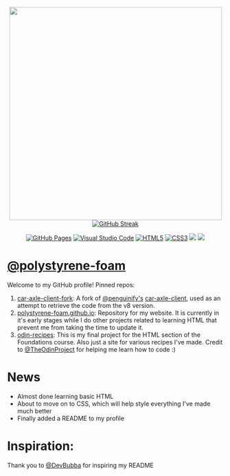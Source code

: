<p align="center">
<a href="https://github.com/polystyrene-foam">
  <img align="center" src="https://github-readme-stats.vercel.app/api?username=polystyrene-foam&show_icons=true&theme=radical" width="495" /></a>
<a href="https://git.io/streak-stats"><img src="https://streak-stats.demolab.com?user=polystyrene-foam&theme=radical" alt="GitHub Streak" /></a>
</p>

<p align="center">
<a href="https://docs.github.com/en/pages"><img src="https://img.shields.io/badge/github%20pages-121013?style=for-the-badge&logo=github&logoColor=white" alt="GitHub Pages"></a>
<a href="https://code.visualstudio.com/"><img src="https://img.shields.io/badge/Visual%20Studio%20Code-0078d7.svg?style=for-the-badge&logo=visual-studio-code&logoColor=white" alt="Visual Studio Code"></a>
<a href="https://html.spec.whatwg.org/multipage/"><img src="https://img.shields.io/badge/html5-%23E34F26.svg?style=for-the-badge&logo=html5&logoColor=white" alt ="HTML5"></a>
<a href="https://www.w3.org/TR/css/#css"><img src="https://img.shields.io/badge/css3-%231572B6.svg?style=for-the-badge&logo=css3&logoColor=white" alt="CSS3"></a>
<a href="https://arduino.cc"><img src="https://img.shields.io/badge/-Arduino-00979D?style=for-the-badge&logo=Arduino&logoColor=white"></a>
<a href="https://git-scm.com/"><img src="https://img.shields.io/badge/git-%23F05033.svg?style=for-the-badge&logo=git&logoColor=white"></a>
</p>

# [@polystyrene-foam](https://github.com/polystyrene-foam)

Welcome to my GitHub profile! Pinned repos:
1. [car-axle-client-fork](https://github.com/polystyrene-foam/car-axle-client-fork): A fork of [@penguinify's](https://github.com/penguinify) [car-axle-client](https://github.com/penguinify/car-axle-client), used as an attempt to retrieve the code from the v8 version.
2. [polystyrene-foam.github.io](https://github.com/polystyrene-foam/polystyrene-foam.github.io): Repository for my website. It is currently in it's early stages while I do other projects related to learning HTML that prevent me from taking the time to update it.
3. [odin-recipes](https://github.com/polystyrene-foam/odin-recipes): This is my final project for the HTML section of the Foundations course. Also just a site for various recipes I've made. Credit to [@TheOdinProject](https://github.com/TheOdinProject) for helping me learn how to code :)

# News
 
 -   Almost done learning basic HTML
 -   About to move on to CSS, which will help style everything I've made much better
 -   Finally added a README to my profile

# Inspiration:

Thank you to [@DevBubba](https://github.com/DevBubba) for inspiring my README
